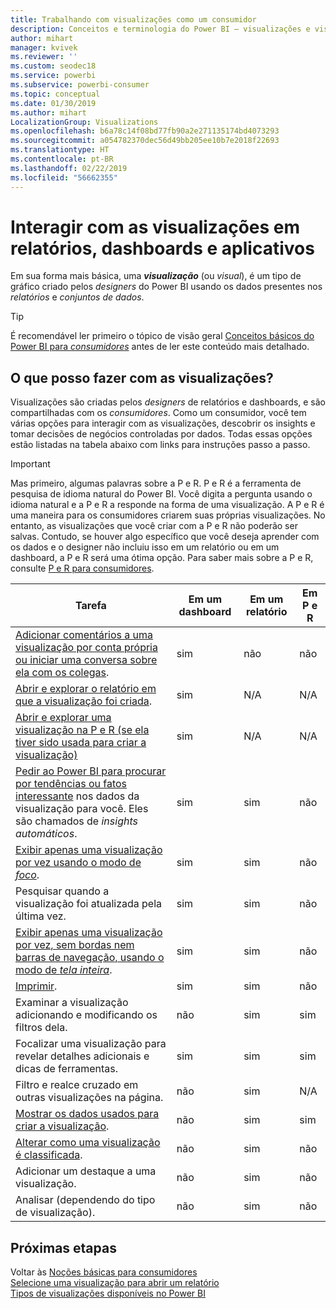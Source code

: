 ```yaml
---
title: Trabalhando com visualizações como um consumidor
description: Conceitos e terminologia do Power BI – visualizações e visuais. O que é uma visualização ou um visual do Power BI.
author: mihart
manager: kvivek
ms.reviewer: ''
ms.custom: seodec18
ms.service: powerbi
ms.subservice: powerbi-consumer
ms.topic: conceptual
ms.date: 01/30/2019
ms.author: mihart
LocalizationGroup: Visualizations
ms.openlocfilehash: b6a78c14f08bd77fb90a2e271135174bd4073293
ms.sourcegitcommit: a054782370dec56d49bb205ee10b7e2018f22693
ms.translationtype: HT
ms.contentlocale: pt-BR
ms.lasthandoff: 02/22/2019
ms.locfileid: "56662355"
---
```

# <a name="interact-with-visualizations-in-reports-dashboards-and-apps"></a>Interagir com as visualizações em relatórios, dashboards e aplicativos

Em sua forma mais básica, uma ***visualização*** (ou *visual*), é um tipo de gráfico criado pelos *designers* do Power BI usando os dados presentes nos *relatórios* e *conjuntos de dados*. 

> [!TIP]
> É recomendável ler primeiro o tópico de visão geral [Conceitos básicos do Power BI para *consumidores*](end-user-basic-concepts.md) antes de ler este conteúdo mais detalhado.

## <a name="what-can-i-do-with-visualizations"></a>O que posso fazer com as visualizações?

Visualizações são criadas pelos *designers* de relatórios e dashboards, e são compartilhadas com os *consumidores*. Como um consumidor, você tem várias opções para interagir com as visualizações, descobrir os insights e tomar decisões de negócios controladas por dados. Todas essas opções estão listadas na tabela abaixo com links para instruções passo a passo.

> [!IMPORTANT]
> Mas primeiro, algumas palavras sobre a P e R. P e R é a ferramenta de pesquisa de idioma natural do Power BI. Você digita a pergunta usando o idioma natural e a P e R a responde na forma de uma visualização. A P e R é uma maneira para os consumidores criarem suas próprias visualizações. No entanto, as visualizações que você criar com a P e R não poderão ser salvas. Contudo, se houver algo específico que você deseja aprender com os dados e o designer não incluiu isso em um relatório ou em um dashboard, a P e R será uma ótima opção. Para saber mais sobre a P e R, consulte [P e R para consumidores](end-user-q-and-a.md).



|Tarefa  |Em um dashboard  |Em um relatório  | Em P e R
|---------|---------|---------|--------|
|[Adicionar comentários a uma visualização por conta própria ou iniciar uma conversa sobre ela com os colegas](end-user-comment.md).     |  sim       |   não      |  não  |
|[Abrir e explorar o relatório em que a visualização foi criada](end-user-tiles.md).     |    sim     |   N/A      |  N/A |
|[Abrir e explorar uma visualização na P e R (se ela tiver sido usada para criar a visualização)](end-user-q-and-a.md)     |   sim      |   N/A      |  N/A  |
|[Pedir ao Power BI para procurar por tendências ou fatos interessante](end-user-insights.md) nos dados da visualização para você.  Eles são chamados de *insights automáticos*.     |    sim     |   sim      | não   |
|[Exibir apenas uma visualização por vez usando o modo de *foco*](end-user-focus.md).     | sim        |   sim      | não  |
|Pesquisar quando a visualização foi atualizada pela última vez.     |  sim       |    sim     | não  |
|[Exibir apenas uma visualização por vez, sem bordas nem barras de navegação, usando o modo de *tela inteira*](end-user-focus.md).     |   sim      |  sim       | não  |
|[Imprimir](end-user-print.md).     |  sim       |   sim      | não  |
|Examinar a visualização adicionando e modificando os filtros dela.     |    não     |   sim      | sim  |
|Focalizar uma visualização para revelar detalhes adicionais e dicas de ferramentas.     |    sim     |   sim      | sim  |
|Filtro e realce cruzado em outras visualizações na página.     |   não      |   sim      | N/A  |
|[Mostrar os dados usados para criar a visualização](end-user-show-data.md).     |  não       |   sim      | sim  |
| [Alterar como uma visualização é classificada](end-user-search-sort.md). | não  | sim  | não  |
| Adicionar um destaque a uma visualização. | não  | sim  |  não |
| Analisar (dependendo do tipo de visualização). | não  | sim  | não  |

## <a name="next-steps"></a>Próximas etapas
Voltar às [Noções básicas para consumidores](end-user-basic-concepts.md)    
[Selecione uma visualização para abrir um relatório](end-user-report-open.md)    
[Tipos de visualizações disponíveis no Power BI](end-user-visual-type.md)